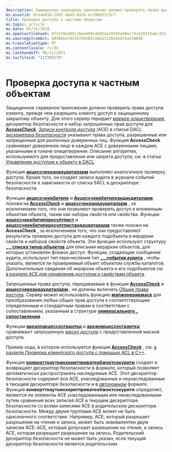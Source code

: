 ```yaml
---
description: Защищенное серверное приложение должно проверять права доступа клиентов перед предоставлением клиенту доступа к защищенному закрытому объекту.
ms.assetid: dce4dd10-1d5f-40a3-8a7e-ec708d3123c7
title: Проверка доступа к частным объектам
ms.topic: article
ms.date: 05/31/2018
ms.openlocfilehash: 4f31f8ed05c16eed09cdd45da78f8fe58ecf41e283f6e6c37e7bc0480e63422d
ms.sourcegitcommit: e858bbe701567d4583c50a11326e42d7ea51804b
ms.translationtype: MT
ms.contentlocale: ru-RU
ms.lasthandoff: 08/11/2021
ms.locfileid: "117783178"
---
```

# <a name="checking-access-to-private-objects"></a>Проверка доступа к частным объектам

Защищенное серверное приложение должно проверить права доступа клиента, прежде чем разрешить клиенту доступ к защищенному закрытому объекту. Для этого сервер передает [*маркер олицетворения*](/windows/desktop/SecGloss/i-gly), дескриптор безопасности и набор запрошенных прав доступа для [**AccessCheck**](/windows/win32/api/securitybaseapi/nf-securitybaseapi-accesscheck). [*Записи контроля доступа*](/windows/desktop/SecGloss/a-gly) (ACE) в списке DACL [*дескриптора безопасности*](/windows/desktop/SecGloss/s-gly) указывают права доступа, разрешенные или запрещенные для различных доверенных лиц. Функция **AccessCheck** сравнивает доверенное лицо в каждом ACE с доверенными лицами, указанными в токене олицетворения. Описание алгоритма, используемого для предоставления или запрета доступа, см. в статье [Управление доступом к объекту в DACL](how-dacls-control-access-to-an-object.md).

Функция [**акцессчеккандаудиталарм**](/windows/desktop/api/Winbase/nf-winbase-accesscheckandauditalarma) выполняет аналогичную проверку доступа. Кроме того, он создает записи аудита в журнале событий безопасности в зависимости от списка SACL в дескрипторе безопасности.

Функции [**акцессчеккбитипе**](/windows/win32/api/securitybaseapi/nf-securitybaseapi-accesscheckbytype) и [**Акцессчеккбитипеандаудиталарм**](/windows/desktop/api/Winbase/nf-winbase-accesscheckbytypeandauditalarma) похожи на [**AccessCheck**](/windows/win32/api/securitybaseapi/nf-securitybaseapi-accesscheck) и [**акцессчеккандаудиталарм**](/windows/desktop/api/Winbase/nf-winbase-accesscheckandauditalarma) , за исключением того, что они позволяют проверять доступ к вложенным объектам объекта, таким как наборы свойств или свойства. Функции [**акцессчеккбитипересултлист**](/windows/win32/api/securitybaseapi/nf-securitybaseapi-accesscheckbytyperesultlist) и [**акцессчеккбитипересултлистандаудиталарм**](/windows/desktop/api/Winbase/nf-winbase-accesscheckbytyperesultlistandauditalarma) также похожи на **AccessCheck** , за исключением того, что они предоставляют результаты проверки доступа для каждого подобъекта в иерархии свойств и наборов свойств объекта. Эти функции используют структуру [**\_ \_ списка типов объектов**](/windows/desktop/api/Winnt/ns-winnt-object_type_list) для описания иерархии объектов, для которых установлен флажок доступ. Функции, создающие сообщение аудита, используют тип перечисления тип [**\_ \_ события аудита**](/windows/desktop/api/Winnt/ne-winnt-audit_event_type) , чтобы указать, является ли проверяемый объект объектом службы каталогов. Дополнительные сведения об иерархии объекта и его подобъектов см. [в разделе ACE для управления доступом к свойствам объекта](aces-to-control-access-to-an-object-s-properties.md).

Запрошенные права доступа, передаваемые в функции [**AccessCheck**](/windows/win32/api/securitybaseapi/nf-securitybaseapi-accesscheck) и [**акцессчеккандаудиталарм**](/windows/desktop/api/Winbase/nf-winbase-accesscheckandauditalarma) , не должны включать [Общие права доступа](generic-access-rights.md). Сервер может использовать функцию [**мапженерикмаск**](/windows/win32/api/securitybaseapi/nf-securitybaseapi-mapgenericmask) для преобразования любых общих прав доступа к соответствующим определенным и стандартным правам в соответствии с сопоставлением, указанным в структуре [**универсального \_ сопоставления**](/windows/desktop/api/Winnt/ns-winnt-generic_mapping) .

Функции [**ареаллакцессесгрантед**](/windows/win32/api/securitybaseapi/nf-securitybaseapi-areallaccessesgranted) и [**ареанякцессесгрантед**](/windows/win32/api/securitybaseapi/nf-securitybaseapi-areanyaccessesgranted) сравнивают запрошенную [*маску доступа*](/windows/desktop/SecGloss/a-gly) с предоставленной маской доступа.

Пример кода, в котором используется функция [**AccessCheck**](/windows/win32/api/securitybaseapi/nf-securitybaseapi-accesscheck) , см. [в разделе Проверка клиентского доступа с помощью ACL в C++](verifying-client-access-with-acls-in-c--.md).

Функция [**конверттоаутоинхеритприватеобжектсекурити**](/windows/win32/api/securitybaseapi/nf-securitybaseapi-converttoautoinheritprivateobjectsecurity) создает и возвращает дескриптор безопасности в формате, который позволяет автоматически распространять наследуемые ACE. Этот дескриптор безопасности содержит все ACE, унаследованные и неунаследованные в текущем дескрипторе безопасности и в [*автономном*](/windows/desktop/SecGloss/s-gly) формате. Функция **конверттоаутоинхеритприватеобжектсекурити** определяет, являются ли элементы ACE унаследованными или ненаследованными путем сравнения всех записей ACE в текущем дескрипторе безопасности со всеми записями ACE в родительском дескрипторе безопасности. Между двумя группами ACE может не быть однозначного соответствия. Например, ACE, который разрешает разрешение на чтение и запись, может быть эквивалентен двум записям ACE: ACE, который допускает разрешение на чтение, и запись ACE, которая разрешает разрешение на запись. Родительский дескриптор безопасности не может быть указан, если текущий дескриптор безопасности является родительским.

 

 
